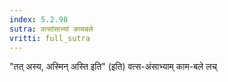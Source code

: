 ```yaml
---
index: 5.2.98
sutra: वत्सांसाभ्यां कामबले
vritti: full_sutra
---
```


"तत् अस्य, अस्मिन् अस्ति इति" (इति) वत्स-अंसाभ्याम् काम-बले लच्